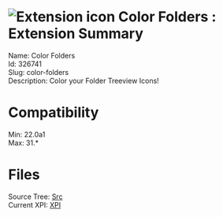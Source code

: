 # ![Extension icon](https://addons.thunderbird.net/user-media/addon_icons/326/326741-64.png?modified=1426968888) Color Folders : Extension Summary

Name: Color Folders  
Id: 326741  
Slug: color-folders  
Description: Color your Folder Treeview Icons!
  

# Compatibility
Min: 22.0a1  
Max: 31.*  

# Files

Source Tree: [Src](C:/Dev/Thunderbird/ThunderKdB/xall/xOther/326741-color-folders/src)  
Current XPI: [XPI](C:/Dev/Thunderbird/ThunderKdB/xall/xOther/326741-color-folders/xpi)  



